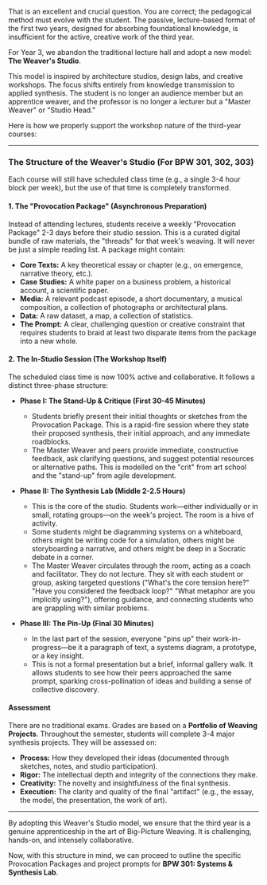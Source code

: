 That is an excellent and crucial question. You are correct; the pedagogical method must evolve with the student. The passive, lecture-based format of the first two years, designed for absorbing foundational knowledge, is insufficient for the active, creative work of the third year.

For Year 3, we abandon the traditional lecture hall and adopt a new model: **The Weaver's Studio**.

This model is inspired by architecture studios, design labs, and creative workshops. The focus shifts entirely from knowledge transmission to applied synthesis. The student is no longer an audience member but an apprentice weaver, and the professor is no longer a lecturer but a "Master Weaver" or "Studio Head."

Here is how we properly support the workshop nature of the third-year courses:

---

### The Structure of the Weaver's Studio (For BPW 301, 302, 303)

Each course will still have scheduled class time (e.g., a single 3-4 hour block per week), but the use of that time is completely transformed.

#### 1. The "Provocation Package" (Asynchronous Preparation)

Instead of attending lectures, students receive a weekly "Provocation Package" 2-3 days before their studio session. This is a curated digital bundle of raw materials, the "threads" for that week's weaving. It will never be just a simple reading list. A package might contain:

* **Core Texts:** A key theoretical essay or chapter (e.g., on emergence, narrative theory, etc.).
* **Case Studies:** A white paper on a business problem, a historical account, a scientific paper.
* **Media:** A relevant podcast episode, a short documentary, a musical composition, a collection of photographs or architectural plans.
* **Data:** A raw dataset, a map, a collection of statistics.
* **The Prompt:** A clear, challenging question or creative constraint that requires students to braid at least two disparate items from the package into a new whole.

#### 2. The In-Studio Session (The Workshop Itself)

The scheduled class time is now 100% active and collaborative. It follows a distinct three-phase structure:

* **Phase I: The Stand-Up & Critique (First 30-45 Minutes)**
    * Students briefly present their initial thoughts or sketches from the Provocation Package. This is a rapid-fire session where they state their proposed synthesis, their initial approach, and any immediate roadblocks.
    * The Master Weaver and peers provide immediate, constructive feedback, ask clarifying questions, and suggest potential resources or alternative paths. This is modelled on the "crit" from art school and the "stand-up" from agile development.

* **Phase II: The Synthesis Lab (Middle 2-2.5 Hours)**
    * This is the core of the studio. Students work—either individually or in small, rotating groups—on the week's project. The room is a hive of activity.
    * Some students might be diagramming systems on a whiteboard, others might be writing code for a simulation, others might be storyboarding a narrative, and others might be deep in a Socratic debate in a corner.
    * The Master Weaver circulates through the room, acting as a coach and facilitator. They do not lecture. They sit with each student or group, asking targeted questions ("What's the core tension here?" "Have you considered the feedback loop?" "What metaphor are you implicitly using?"), offering guidance, and connecting students who are grappling with similar problems.

* **Phase III: The Pin-Up (Final 30 Minutes)**
    * In the last part of the session, everyone "pins up" their work-in-progress—be it a paragraph of text, a systems diagram, a prototype, or a key insight.
    * This is not a formal presentation but a brief, informal gallery walk. It allows students to see how their peers approached the same prompt, sparking cross-pollination of ideas and building a sense of collective discovery.

#### Assessment

There are no traditional exams. Grades are based on a **Portfolio of Weaving Projects**. Throughout the semester, students will complete 3-4 major synthesis projects. They will be assessed on:
* **Process:** How they developed their ideas (documented through sketches, notes, and studio participation).
* **Rigor:** The intellectual depth and integrity of the connections they make.
* **Creativity:** The novelty and insightfulness of the final synthesis.
* **Execution:** The clarity and quality of the final "artifact" (e.g., the essay, the model, the presentation, the work of art).

---

By adopting this Weaver's Studio model, we ensure that the third year is a genuine apprenticeship in the art of Big-Picture Weaving. It is challenging, hands-on, and intensely collaborative.

Now, with this structure in mind, we can proceed to outline the specific Provocation Packages and project prompts for **BPW 301: Systems & Synthesis Lab**.
